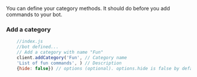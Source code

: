 You can define your category methods. It should do before you add commands to your bot.

### Add a category

```js
	//index.js
	//bot defined...
	// Add a category with name "Fun"
	client.addCategory('Fun', // Category name
	'List of fun commands', ) // Description
	{hide: false}) // options (optional). options.hide is false by default. Hide category of help default command.
```
